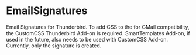 # EmailSignatures
Email Signatures for Thunderbird.
To add CSS to the <head> for GMail compatibility, the CustomCSS Thunderbird Add-on is required.
SmartTemplates Add-on, if used in the future, also needs to be used with CustomCSS Add-on.
Currently, only the signature is created.
